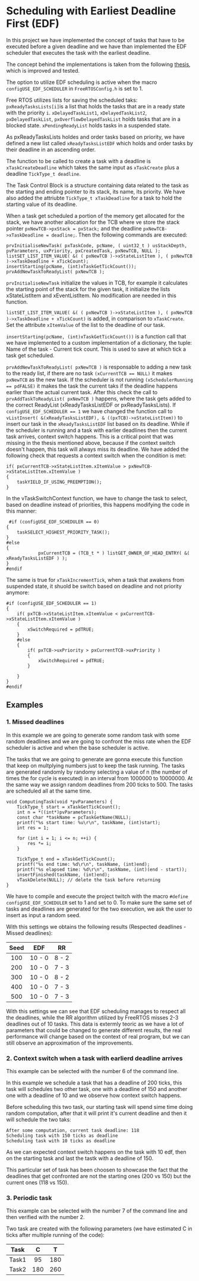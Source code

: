 # Scheduling with Earliest Deadline First (EDF)
In this project we have implemented the concept of tasks that have to be executed before a given deadline and we have than implemented the EDF scheduler that executes the task with the earliest deadline.

The concept behind the implementations is taken from the following [thesis](http://beru.univ-brest.fr/cheddar/contribs/examples_of_use/carraro16.pdf), which is improved and tested.

The option to utilize EDF scheduling is active when the macro `configUSE_EDF_SCHEDULER` in `FreeRTOSConfig.h` is set to 1.

Free RTOS utilizes lists for saving the scheduled taks:
`pxReadyTasksLists[i]`is a list that holds the tasks that are in a ready state with the priority `i`.
`xDelayedTaskList1`, `xDelayedTaskList2`, `pxDelayedTaskList`, `pxOverflowDelayedTaskList` holds tasks that are in a blocked state.
`xPendingReadyList` holds tasks in a suspended state.

As pxReadyTasksLists holdes and order tasks based on priority, we have defined a new list called `xReadyTasksListEDF` which holds and order tasks by their deadline in an ascending order.

The function to be called to create a task with a deadline is `xTaskCreateDeadline` which takes the same input as `xTaskCreate` plus a deadline `TickType_t deadline`.

The Task Control Block is a structure containing data related to the task as the starting and ending pointer to its stack, its name, its priority. We have also added the attriubte `TickType_t xTaskDeadline` for a task to hold the starting value of its deadline.

When a task get scheduled a portion of the memory get allocated for the stack, we have another allocation for the TCB where ve store the stack pointer `pxNewTCB->pxStack = pxStack;` and the deadline `pxNewTCB->xTaskDeadline = deadline;`. Then the following commands are executed:

```
prvInitialiseNewTask( pxTaskCode, pcName, ( uint32_t ) usStackDepth, pvParameters, uxPriority, pxCreatedTask, pxNewTCB, NULL );
listSET_LIST_ITEM_VALUE( &( ( pxNewTCB )->xStateListItem ), ( pxNewTCB )->xTaskDeadline + xTickCount); 
insertStarting(pcName, (int)xTaskGetTickCount());
prvAddNewTaskToReadyList( pxNewTCB );
```

`prvInitialiseNewTask` initialize the values in TCB, for example it calculates the starting point of the stack for the given task, it initialize the lists xStateListItem and xEventListItem. No modification are needed in this function.

`listSET_LIST_ITEM_VALUE( &( ( pxNewTCB )->xStateListItem ), ( pxNewTCB )->xTaskDeadline + xTickCount)` is added, in comparison to `xTaskCreate`. Set the attribute `xItemValue` of the list to the deadline of our task.

`insertStarting(pcName, (int)xTaskGetTickCount())` is a function call that we have implemented to a custom implementation of a dictionary, the tuple: Name of the task - Current tick count. This is used to save at which tick a task get scheduled.

`prvAddNewTaskToReadyList( pxNewTCB )` is responsable to adding a new task to the ready list, if there are no task `(xCurrentTCB == NULL)` it makes `pxNewTCB` as the new task. If the scheduler is not running `(xSchedulerRunning == pdFALSE)` it makes the task the current taks if the deadline happens earlier than the actual current task. After this check the call to `prvAddTaskToReadyList( pxNewTCB )` happens, where the task gets added to the correct ReadyList (xReadyTasksListEDF or pxReadyTasksLists). If `configUSE_EDF_SCHEDULER == 1` we have changed the function call to `vListInsert( &(xReadyTasksListEDF), & ((pxTCB)->xStateListItem))` to insert our task in the `xReadyTasksListEDF` list based on its deadline. While if the scheduler is running and a task with earlier deadlines then the current task arrives, context switch happens. This is a critical point that was missing in the thesis mentioned above, because if the context switch doesn't happen, this task will always miss its deadline. We have added the following check that requests a context switch when the condition is met:
```
if( pxCurrentTCB->xStateListItem.xItemValue > pxNewTCB->xStateListItem.xItemValue )
{
    taskYIELD_IF_USING_PREEMPTION();
}
```

In the vTaskSwitchContext function, we have to change the task to select, based on deadline instead of priorities, this happens modifying the code in this manner:

```
 #if (configUSE_EDF_SCHEDULER == 0)
{
    taskSELECT_HIGHEST_PRIORITY_TASK();
}
#else
{
            pxCurrentTCB = (TCB_t * ) listGET_OWNER_OF_HEAD_ENTRY( &( xReadyTasksListEDF ) );
}
#endif
```

The same is true for `xTaskIncrementTick`, when a task that awakens from suspended state, it shuold be switch based on deadline and not priority anymore:

```
#if (configUSE_EDF_SCHEDULER == 1)
{
    if( pxTCB->xStateListItem.xItemValue < pxCurrentTCB->xStateListItem.xItemValue )
    {
        xSwitchRequired = pdTRUE;
    }
    #else
    {
        if( pxTCB->uxPriority > pxCurrentTCB->uxPriority )
        {
            xSwitchRequired = pdTRUE;
        }

    }
}
#endif
```

## Examples

### 1. Missed deadlines

In this example we are going to generate some random task with some random deadlines and we are going to confront the miss rate when the EDF scheduler is active and when the base scheduler is active.

The tasks that we are going to generate are gonna execute this function that keep on multplying numbers just to keep the task running. The tasks are generated randomly by randomy selecting a value of n (the number of times the for cycle is executed) in an interval from 1000000 to 10000000.
At the same way we assign random deadlines from 200 ticks to 500.
The tasks are scheduled all at the same time.

```
void ComputingTask(void *pvParameters) {
    TickType_t start = xTaskGetTickCount();
    int n = *((int*)pvParameters);
	const char *taskName = pcTaskGetName(NULL);
	printf("%s start time: %u\r\n", taskName, (int)start);
    int res = 1;

    for (int i = 1; i <= n; ++i) {
        res *= i;
    }

    TickType_t end = xTaskGetTickCount();
	printf("%s end time: %d\r\n", taskName, (int)end);
    printf("%s elapsed time: %d\r\n", taskName, (int)(end - start));
	insertFinished(taskName, (int)end);
    vTaskDelete(NULL); // delete the task before returning
}
```

We have to compile and execute the project twitch with the macro `#define configUSE_EDF_SCHEDULER` set to 1 and set to 0.
To make sure the same set of tasks and deadlines are generated for the two execution, we ask the user to insert as input a random seed.

With this settings we obtains the following results (Respected deadlines - Missed deadlines):

| Seed | EDF | RR |
|:----:|:----:|:----:|
| 100  | 10 - 0  | 8 - 2  |
| 200  | 10 - 0  | 7 - 3  |
| 300  | 10 - 0  | 8 - 2  |
| 400  | 10 - 0  | 7 - 3  |
| 500  | 10 - 0  | 7 - 3  |

With this settings we can see that EDF scheduling manages to respect all the deadlines, while the RR algorithm utilized by FreeRTOS misses 2-3 deadlines out of 10 tasks.
This data is extermly teoric as we have a lot of parameters that could be changed to generate different results, the real performance will change based on the context of real program, but we can still observe an approximation of the improvements.

### 2. Context switch when a task with earlierd deadline arrives

This example can be selected with the number 6 of the command line.

In this example we schedule a task that has a deadline of 200 ticks, this task will schedules two other task, one with a deadline of 150 and another one with a deadline of 10 and we observe how context switch happens.

Before scheduling this two task, our starting task will spend sime time doing random computation, after that it will print it's current deadline and then it will schedule the two taks: 
```
After some computation, current task deadline: 118
Scheduling task with 150 ticks as deadline
Scheduling task with 10 ticks as deadline
```

As we can expected context switch happens on the task with 10 edf, then on the starting task and last the tastk with a deadline of 150.

This particular set of task has been choosen to showcase the fact that the deadlines that get confronted are not the starting ones (200 vs 150) but the current ones (118 vs 150).

### 3. Periodic task

This example can be selected with the number 7 of the command line and then verified with the number 2.

Two task are created with the following parameters (we have estimated C in ticks after multiple running of the code):

| Task | C | T |
|:----:|:----:|:----:|
| Task1 | 95 | 180 |
| Task2 | 180 | 260 |

